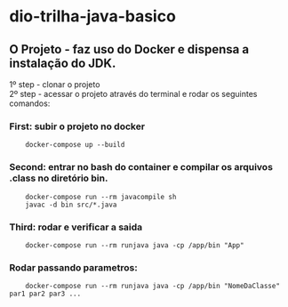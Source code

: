 # dio-trilha-java-basico

## O Projeto - faz uso do Docker e dispensa a instalação do JDK. 

 1º step - clonar o projeto<br />
 2º step - acessar o projeto através do terminal e rodar os seguintes comandos:

### First: subir o projeto no docker
        docker-compose up --build
### Second: entrar no bash do container e compilar os arquivos .class no diretório bin.
        docker-compose run --rm javacompile sh
        javac -d bin src/*.java
### Third: rodar e verificar a saida
        docker-compose run --rm runjava java -cp /app/bin "App"
### Rodar passando parametros:
        docker-compose run --rm runjava java -cp /app/bin "NomeDaClasse" par1 par2 par3 ... 